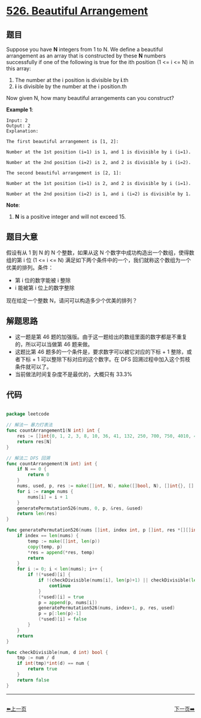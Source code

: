 # [526. Beautiful Arrangement](https://leetcode.com/problems/beautiful-arrangement/)


## 题目

Suppose you have **N** integers from 1 to N. We define a beautiful arrangement as an array that is constructed by these **N** numbers successfully if one of the following is true for the ith position (1 <= i <= N) in this array:

1. The number at the i position is divisible by **i**.th
2. **i** is divisible by the number at the i position.th

Now given N, how many beautiful arrangements can you construct?

**Example 1**:

    Input: 2
    Output: 2
    Explanation: 
    
    The first beautiful arrangement is [1, 2]:
    
    Number at the 1st position (i=1) is 1, and 1 is divisible by i (i=1).
    
    Number at the 2nd position (i=2) is 2, and 2 is divisible by i (i=2).
    
    The second beautiful arrangement is [2, 1]:
    
    Number at the 1st position (i=1) is 2, and 2 is divisible by i (i=1).
    
    Number at the 2nd position (i=2) is 1, and i (i=2) is divisible by 1.

**Note**:

1. **N** is a positive integer and will not exceed 15.


## 题目大意

假设有从 1 到 N 的 N 个整数，如果从这 N 个数字中成功构造出一个数组，使得数组的第 i 位 (1 <= i <= N) 满足如下两个条件中的一个，我们就称这个数组为一个优美的排列。条件：

- 第 i 位的数字能被 i 整除
- i 能被第 i 位上的数字整除

现在给定一个整数 N，请问可以构造多少个优美的排列？



## 解题思路


- 这一题是第 46 题的加强版。由于这一题给出的数组里面的数字都是不重复的，所以可以当做第 46 题来做。
- 这题比第 46 题多的一个条件是，要求数字可以被它对应的下标 + 1 整除，或者下标 + 1 可以整除下标对应的这个数字。在 DFS 回溯过程中加入这个剪枝条件就可以了。
- 当前做法时间复杂度不是最优的，大概只有 33.3%


## 代码

```go

package leetcode

// 解法一 暴力打表法
func countArrangement1(N int) int {
	res := []int{0, 1, 2, 3, 8, 10, 36, 41, 132, 250, 700, 750, 4010, 4237, 10680, 24679, 87328, 90478, 435812}
	return res[N]
}

// 解法二 DFS 回溯
func countArrangement(N int) int {
	if N == 0 {
		return 0
	}
	nums, used, p, res := make([]int, N), make([]bool, N), []int{}, [][]int{}
	for i := range nums {
		nums[i] = i + 1
	}
	generatePermutation526(nums, 0, p, &res, &used)
	return len(res)
}

func generatePermutation526(nums []int, index int, p []int, res *[][]int, used *[]bool) {
	if index == len(nums) {
		temp := make([]int, len(p))
		copy(temp, p)
		*res = append(*res, temp)
		return
	}
	for i := 0; i < len(nums); i++ {
		if !(*used)[i] {
			if !(checkDivisible(nums[i], len(p)+1) || checkDivisible(len(p)+1, nums[i])) { // 关键的剪枝条件
				continue
			}
			(*used)[i] = true
			p = append(p, nums[i])
			generatePermutation526(nums, index+1, p, res, used)
			p = p[:len(p)-1]
			(*used)[i] = false
		}
	}
	return
}

func checkDivisible(num, d int) bool {
	tmp := num / d
	if int(tmp)*int(d) == num {
		return true
	}
	return false
}

```
----------------------------------------------
<div style="display: flex;justify-content: space-between;align-items: center;">
<p><a href="https://books.halfrost.com/leetcode/ChapterFour/0524.Longest-Word-in-Dictionary-through-Deleting/">⬅️上一页</a></p>
<p><a href="https://books.halfrost.com/leetcode/ChapterFour/0528.Random-Pick-with-Weight/">下一页➡️</a></p>
</div>
